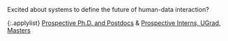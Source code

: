 <span class="applyheading">
  Excited about systems to define the future of human-data interaction?
</span>
  

{:.applylist}
[Prospective Ph.D. and Postdocs](./apply.html) & [Prospective Interns, UGrad, Masters](https://ewuuu.wufoo.com/forms/z1mh8vwi1q2p3tp/)

<!--* [Prospective Interns, UGrad, and Masters Students](https://docs.google.com/forms/d/1-s1SwcpY0WBnRrzlrQfSrcxSCeOAymOHfU-sHroUXfU/viewform)-->


